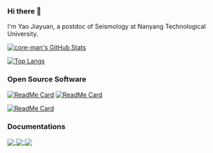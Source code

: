 ### Hi there 👋

I'm Yao Jiayuan, a postdoc of Seismology at Nanyang Technological University.

[![core-man's GitHub Stats](https://github-readme-stats.vercel.app/api?username=core-man&show_icons=true&theme=algolia&hide_border=true)](https://github.com/anuraghazra/github-readme-stats)

[![Top Langs](https://github-readme-stats.vercel.app/api/top-langs/?username=core-man&layout=compact&&show_icons=true&theme=algolia&hide_border=true)](https://github.com/anuraghazra/github-readme-stats#top-languages-card)

### Open Source Software

[![ReadMe Card](https://github-readme-stats.vercel.app/api/pin/?username=core-man&repo=SeisCC&show_icons=true&theme=algolia&hide_border=true&show_owner=true)](https://github.com/core-man/SeisCC)    [![ReadMe Card](https://github-readme-stats.vercel.app/api/pin/?username=core-man&repo=repeating-earthquake&show_icons=true&theme=algolia&hide_border=true&show_owner=true)](https://github.com/core-man/repeating-earthquake)

[![ReadMe Card](https://github-readme-stats.vercel.app/api/pin/?username=GenericMappingTools&repo=pygmt&show_icons=true&theme=algolia&hide_border=true&show_owner=true)](https://github.com/GenericMappingTools/pygmt)

### Documentations

<a href="https://github.com/seismo-learn/seismology101">
  <img align="center" src="https://github-readme-stats.vercel.app/api/pin/?username=seismo-learn&repo=seismology101&show_icons=true&theme=algolia&hide_border=true&show_owner=true)" />
</a>

<a href="https://github.com/seismo-learn/software">
  <img align="center" src="https://github-readme-stats.vercel.app/api/pin/?username=seismo-learn&repo=software&show_icons=true&theme=algolia&hide_border=true&show_owner=true)" />
</a>

<a href="https://github.com/seismo-learn/links">
  <img align="center" src="https://github-readme-stats.vercel.app/api/pin/?username=seismo-learn&repo=links&show_icons=true&theme=algolia&hide_border=true&show_owner=true)" />
</a>
